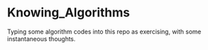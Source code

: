 # Knowing_Algorithms
Typing some algorithm codes into this repo as exercising, with some instantaneous thoughts.

